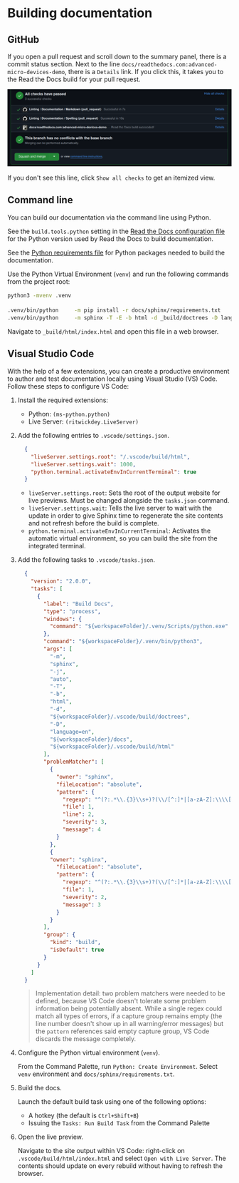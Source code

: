 # Building documentation

## GitHub

If you open a pull request and scroll down to the summary panel,
there is a commit status section. Next to the line
`docs/readthedocs.com:advanced-micro-devices-demo`, there is a `Details` link.
If you click this, it takes you to the Read the Docs build for your pull request.

![GitHub PR commit status](data/commit-status.png)

If you don't see this line, click `Show all checks` to get an itemized view.

## Command line

You can build our documentation via the command line using Python.

See the `build.tools.python` setting in the [Read the Docs configuration file](https://github.com/ROCm/ROCm/blob/develop/.readthedocs.yaml) for the Python version used by Read the Docs to build documentation.

See the [Python requirements file](https://github.com/ROCm/ROCm/blob/develop/docs/sphinx/requirements.txt) for Python packages needed to build the documentation.

Use the Python Virtual Environment (`venv`) and run the following commands from the project root:

```sh
python3 -mvenv .venv

.venv/bin/python     -m pip install -r docs/sphinx/requirements.txt
.venv/bin/python     -m sphinx -T -E -b html -d _build/doctrees -D language=en docs _build/html
```

Navigate to `_build/html/index.html` and open this file in a web browser.

## Visual Studio Code

With the help of a few extensions, you can create a productive environment to author and test
documentation locally using Visual Studio (VS) Code. Follow these steps to configure VS Code:

1. Install the required extensions:

   * Python: `(ms-python.python)`
   * Live Server: `(ritwickdey.LiveServer)`

2. Add the following entries to `.vscode/settings.json`.

    ```json
      {
        "liveServer.settings.root": "/.vscode/build/html",
        "liveServer.settings.wait": 1000,
        "python.terminal.activateEnvInCurrentTerminal": true
      }
    ```

    * `liveServer.settings.root`: Sets the root of the output website for live previews. Must be changed
      alongside the `tasks.json` command.
    * `liveServer.settings.wait`: Tells the live server to wait with the update in order to give Sphinx time to
      regenerate the site contents and not refresh before the build is complete.
    * `python.terminal.activateEnvInCurrentTerminal`: Activates the automatic virtual environment, so you
      can build the site from the integrated terminal.

3. Add the following tasks to `.vscode/tasks.json`.

    ```json
      {
        "version": "2.0.0",
        "tasks": [
          {
            "label": "Build Docs",
            "type": "process",
            "windows": {
              "command": "${workspaceFolder}/.venv/Scripts/python.exe"
            },
            "command": "${workspaceFolder}/.venv/bin/python3",
            "args": [
              "-m",
              "sphinx",
              "-j",
              "auto",
              "-T",
              "-b",
              "html",
              "-d",
              "${workspaceFolder}/.vscode/build/doctrees",
              "-D",
              "language=en",
              "${workspaceFolder}/docs",
              "${workspaceFolder}/.vscode/build/html"
            ],
            "problemMatcher": [
              {
                "owner": "sphinx",
                "fileLocation": "absolute",
                "pattern": {
                  "regexp": "^(?:.*\\.{3}\\s+)?(\\/[^:]*|[a-zA-Z]:\\\\[^:]*):(\\d+):\\s+(WARNING|ERROR):\\s+(.*)$",
                  "file": 1,
                  "line": 2,
                  "severity": 3,
                  "message": 4
                }
              },
              {
              "owner": "sphinx",
                "fileLocation": "absolute",
                "pattern": {
                  "regexp": "^(?:.*\\.{3}\\s+)?(\\/[^:]*|[a-zA-Z]:\\\\[^:]*):{1,2}\\s+(WARNING|ERROR):\\s+(.*)$",
                  "file": 1,
                  "severity": 2,
                  "message": 3
                }
              }
            ],
            "group": {
              "kind": "build",
              "isDefault": true
            }
          }
        ]
      }
    ```

    > Implementation detail: two problem matchers were needed to be defined,
    > because VS Code doesn't tolerate some problem information being potentially
    > absent. While a single regex could match all types of errors, if a capture
    > group remains empty (the line number doesn't show up in all warning/error
    > messages) but the `pattern` references said empty capture group, VS Code
    > discards the message completely.

4. Configure the Python virtual environment (`venv`).

    From the Command Palette, run `Python: Create Environment`. Select `venv` environment and
    `docs/sphinx/requirements.txt`.

5. Build the docs.

    Launch the default build task using one of the following options:

    * A hotkey (the default is `Ctrl+Shift+B`)
    * Issuing the `Tasks: Run Build Task` from the Command Palette

6. Open the live preview.

    Navigate to the site output within VS Code: right-click on `.vscode/build/html/index.html` and
    select `Open with Live Server`. The contents should update on every rebuild without having to
    refresh the browser.
